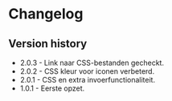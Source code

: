 # Changelog

## Version history
* 2.0.3 - Link naar CSS-bestanden gecheckt.
* 2.0.2 - CSS kleur voor iconen verbeterd.
* 2.0.1 - CSS en extra invoerfunctionaliteit.
* 1.0.1 - Eerste opzet.
